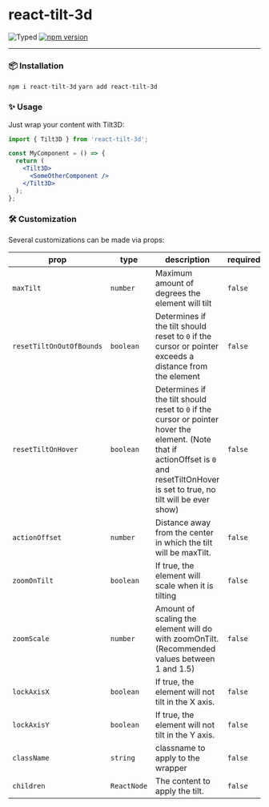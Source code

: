 # react-tilt-3d

![Typed](https://img.shields.io/badge/Typed-blue?style=flat&logo=TypeScript&logoColor=white) [![npm version](https://badge.fury.io/js/react-tilt-3d.svg)](https://badge.fury.io/js/react-tilt-3d)

---

### 📦 Installation

`npm i react-tilt-3d`
`yarn add react-tilt-3d`

### ✨ Usage

Just wrap your content with Tilt3D:

```jsx
import { Tilt3D } from 'react-tilt-3d';

const MyComponent = () => {
  return (
    <Tilt3D>
      <SomeOtherComponent />
    </Tilt3D>
  );
};
```

### 🛠️ Customization

Several customizations can be made via props:

| prop                     | type        | description                                                                                                                                                                              | required | default |
| ------------------------ | ----------- | ---------------------------------------------------------------------------------------------------------------------------------------------------------------------------------------- | -------- | ------- |
| `maxTilt`                | `number`    | Maximum amount of degrees the element will tilt                                                                                                                                          | `false`  | `45`    |
| `resetTiltOnOutOfBounds` | `boolean`   | Determines if the tilt should reset to `0` if the cursor or pointer exceeds a distance from the element                                                                                  | `false`  | `false` |
| `resetTiltOnHover`       | `boolean`   | Determines if the tilt should reset to `0` if the cursor or pointer hover the element. (Note that if actionOffset is `0` and resetTiltOnHover is set to true, no tilt will be ever show) | `false`  | `false` |
| `actionOffset`           | `number`    | Distance away from the center in which the tilt will be maxTilt.                                                                                                                         | `false`  | `0`     |
| `zoomOnTilt`             | `boolean`   | If true, the element will scale when it is tilting                                                                                                                                       | `false`  | `false` |
| `zoomScale`              | `number`    | Amount of scaling the element will do with zoomOnTilt. (Recommended values between 1 and 1.5)                                                                                            | `false`  | `1.25`  |
| `lockAxisX`              | `boolean`   | If true, the element will not tilt in the X axis.                                                                                                                                        | `false`  | `false` |
| `lockAxisY`              | `boolean`   | If true, the element will not tilt in the Y axis.                                                                                                                                        | `false`  | `false` |
| `className`              | `string`    | classname to apply to the wrapper                                                                                                                                                        | `false`  |         |
| `children`               | `ReactNode` | The content to apply the tilt.                                                                                                                                                           | `false`  |         |
